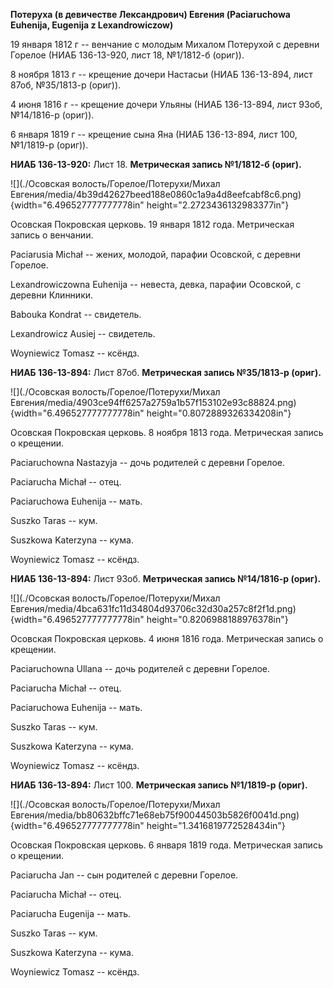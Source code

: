 **Потеруха (в девичестве Лександрович) Евгения (Paciaruchowa Euhenija,
Eugenija z Lexandrowiczow)**

19 января 1812 г -- венчание с молодым Михалом Потерухой с деревни
Горелое (НИАБ 136-13-920, лист 18, №1/1812-б (ориг)).

8 ноября 1813 г -- крещение дочери Настасьи (НИАБ 136-13-894, лист 87об,
№35/1813-р (ориг)).

4 июня 1816 г -- крещение дочери Ульяны (НИАБ 136-13-894, лист 93об,
№14/1816-р (ориг)).

6 января 1819 г -- крещение сына Яна (НИАБ 136-13-894, лист 100,
№1/1819-р (ориг)).

**НИАБ 136-13-920:** Лист 18. **Метрическая запись №1/1812-б (ориг).**

![](./Осовская волость/Горелое/Потерухи/Михал Евгения/media/4b39d42627beed188e0860c1a9a4d8eefcabf8c6.png){width="6.496527777777778in"
height="2.2723436132983377in"}

Осовская Покровская церковь. 19 января 1812 года. Метрическая запись о
венчании.

Paciarusia Michał -- жених, молодой, парафии Осовской, с деревни
Горелое.

Lexandrowiczowna Euhenija -- невеста, девка, парафии Осовской, с деревни
Клинники.

Babouka Kondrat -- свидетель.

Lexandrowicz Ausiej -- свидетель.

Woyniewicz Tomasz -- ксёндз.

**НИАБ 136-13-894:** Лист 87об. **Метрическая запись №35/1813-р
(ориг).**

![](./Осовская волость/Горелое/Потерухи/Михал Евгения/media/4903ce94ff6257a2759a1b57f153102e93c88824.png){width="6.496527777777778in"
height="0.8072889326334208in"}

Осовская Покровская церковь. 8 ноября 1813 года. Метрическая запись о
крещении.

Paciaruchowna Nastazyja -- дочь родителей с деревни Горелое.

Paciarucha Michał -- отец.

Paciaruchowa Euhenija -- мать.

Suszko Taras -- кум.

Suszkowa Katerzyna -- кума.

Woyniewicz Tomasz -- ксёндз.

**НИАБ 136-13-894:** Лист 93об. **Метрическая запись №14/1816-р
(ориг).**

![](./Осовская волость/Горелое/Потерухи/Михал Евгения/media/4bca631fc11d34804d93706c32d30a257c8f2f1d.png){width="6.496527777777778in"
height="0.8206988188976378in"}

Осовская Покровская церковь. 4 июня 1816 года. Метрическая запись о
крещении.

Paciaruchowna Ullana -- дочь родителей с деревни Горелое.

Paciarucha Michał -- отец.

Paciaruchowa Euhenija -- мать.

Suszko Taras -- кум.

Suszkowa Katerzyna -- кума.

Woyniewicz Tomasz -- ксёндз.

**НИАБ 136-13-894:** Лист 100. **Метрическая запись №1/1819-р (ориг).**

![](./Осовская волость/Горелое/Потерухи/Михал Евгения/media/bb80632bffc71e68eb75f90044503b5826f0041d.png){width="6.496527777777778in"
height="1.3416819772528434in"}

Осовская Покровская церковь. 6 января 1819 года. Метрическая запись о
крещении.

Paciarucha Jan -- сын родителей с деревни Горелое.

Paciarucha Michał -- отец.

Paciarucha Eugenija -- мать.

Suszko Taras -- кум.

Suszkowa Katerzyna -- кума.

Woyniewicz Tomasz -- ксёндз.
